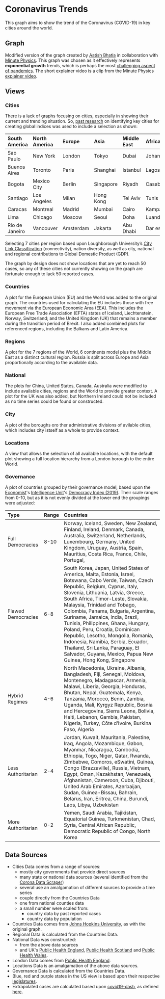 # Coronavirus Trends

This graph aims to show the trend of the Coronavirus (COVID-19) in key cities around the world.

## Graph

Modified version of the graph created by [Aatish Bhatia](https://aatishb.com/covidtrends/) in collaboration with [Minute Physics](https://www.youtube.com/user/minutephysics). This graph was chosen as it effectively represents **exponential growth** trends, which is perhaps the most [challenging aspect of pandemics](https://www.youtube.com/watch?v=Kas0tIxDvrg). The short explainer video is a clip from the Minute Physics [explainer video](https://www.youtube.com/watch?v=54XLXg4fYsc).

## Views

### Cities

There is a lack of graphs focusing on cities, especially in showing their current and trending situation. So, [past research](https://www.rca.ac.uk/research-innovation/research-centres/helen-hamlyn-centre/research-projects/2018-projects/global-healthcare-index/) on identifying key cities for creating global indices was used to include a selection as shown:

|South America| North America  | Europe | Asia | Middle East | Africa | Oceania|
|:--------------|:--------------|:-------|:-----|:------------|:-------|:-------|
| Sao Paulo | New York | London | Tokyo | Dubai | Johannesburg | Sydney |
| Buenos Aires | Toronto | Paris | Shanghai | Istanbul | Lagos | Auckland |
| Bogota | Mexico City | Berlin | Singapore |Riyadh  | Casablanca | Honolulu |
| Santiago | Los Angeles | Milan | Hong Kong |Tel Aviv| Tunis | Melbourne |
| Caracas | Montreal | Madrid | Mumbai | Cairo| Kampala | Wellington |
| Lima | Chicago | Moscow | Seoul | Doha | Luanda | Brisbane |
| Rio de Janeiro | Vancouver | Amsterdam | Jakarta | Abu Dhabi | Dar es Salaam | Christchurch |

Selecting 7 cities per region based upon Loughborough University’s [City Link Classification](https://www.lboro.ac.uk/gawc/world2018link.html) (connectivity), nation diversity, as well as city, national and regional contributions to Global Domestic Product (GDP). 

The graph by design does not show locations that are yet to reach 50 cases, so any of these cities not currently showing on the graph are fortunate enough to lack 50 reported cases.

### Countries

A plot for the European Union (EU) and the World was added to the original graph. The countries used for calculating the EU includes those with free movement via the European Economic Area (EEA). This includes the European Free Trade Association (EFTA) states of Iceland, Liechtenstein, Norway, Switzerland; and the United Kingdom (UK) that remains a member during the transition period of Brexit. I also added combined plots for referenced regions, including the Balkans and Latin America.

### Regions

A plot for the 7 regions of the World, 6 continents model plus the Middle East as a distinct cultural region. Russia is split across Europe and Asia proportionally according to the available data. 

### National

The plots for China, United States, Canada, Australia were modified to include available cities, regions and the World to provide greater context. A plot for the UK was also added, but Northern Ireland could not be included as no time series could be found or constructed.

### City

A plot of the boroughs oro ther administrative divisions of avilable cities, which includes city istself as a whole to provide context.

### Locations

A view that allows the selection of all available locations, with the default plot showing a full location hierarchy from a London borough to the entire World.

### Governance

A plot of countries grouped by their governance model, based upon the [Economist](https://www.economist.com/)'s [Intelligence Unit](https://www.eiu.com/n/)'s [Democracy Index (2019)](https://www.eiu.com/topic/democracy-index). Their scale ranges from 0-10, but as it is not evenly divided at the lower end the groupings were adjusted:

| Type | Range | Countries |
|:-----|:------|:----------|
| Full Democracies | 8-10 | Norway, Iceland, Sweden, New Zealand, Finland, Ireland, Denmark, Canada, Australia, Switzerland, Netherlands, Luxembourg, Germany, United Kingdom, Uruguay, Austria, Spain, Mauritius, Costa Rica, France, Chile, Portugal,  |
| Flawed Democracies | 6-8 | South Korea, Japan, United States of America, Malta, Estonia, Israel, Botswana, Cabo Verde, Taiwan, Czech Republic, Belgium, Cyprus, Italy, Slovenia, Lithuania, Latvia, Greece, South Africa, Timor-Leste, Slovakia, Malaysia, Trinidad and Tobago, Colombia, Panama, Bulgaria, Argentina, Suriname, Jamaica, India, Brazil, Tunisia, Philippines, Ghana, Hungary, Poland, Peru, Croatia, Dominican Republic, Lesotho, Mongolia, Romania, Indonesia, Namibia, Serbia, Ecuador, Thailand, Sri Lanka, Paraguay, El Salvador, Guyana, Mexico, Papua New Guinea, Hong Kong, Singapore  |
| Hybrid Regimes | 4-6 | North Macedonia, Ukraine, Albania, Bangladesh, Fiji, Senegal, Moldova, Montenegro, Madagascar, Armenia, Malawi, Liberia, Georgia, Honduras, Bhutan, Nepal, Guatemala, Kenya, Tanzania, Morocco, Benin, Zambia, Uganda, Mali, Kyrgyz Republic, Bosnia and Hercegovina, Sierra Leone, Bolivia, Haiti, Lebanon, Gambia, Pakistan, Nigeria, Turkey, Côte d’Ivoire, Burkina Faso, Algeria  |
| Less Authoritarian | 2-4 | Jordan, Kuwait, Mauritania, Palestine, Iraq, Angola, Mozambique, Gabon, Myanmar, Nicaragua, Cambodia, Ethiopia, Togo, Niger, Qatar, Rwanda, Zimbabwe, Comoros, eSwatini, Guinea, Congo (Brazzaville), Russia, Vietnam, Egypt, Oman, Kazakhstan, Venezuela, Afghanistan, Cameroon, Cuba, Djibouti, United Arab Emirates, Azerbaijan, Sudan, Guinea-Bissau, Bahrain, Belarus, Iran, Eritrea, China, Burundi, Laos, Libya, Uzbekistan |
| More Authoritarian | 0-2 | Yemen, Saudi Arabia, Tajikistan, Equatorial Guinea, Turkmenistan, Chad, Syria, Central African Republic, Democratic Republic of Congo, North Korea |


## Data Sources

* Cities Data comes from a range of sources:
	- mostly city governments that provide direct sources
	- many state or national data sources (several identified from the [Corona Data Scraper](https://coronadatascraper.com/))
	- several use an amalgamation of different sources to provide a time series
	- couple directly from the Countries Data
	- one from national counties data
	- a small number were scaled from:
		- country data by past reported cases
		- country data by population
* Countries Data comes from [Johns Hopkins University](https://github.com/CSSEGISandData/COVID-19), as with the original graph.
* Regional Data is calculated from the Countries Data.
* National Data was constructed:
	* from the above data sources
	* and UK's [Public Health England](https://coronavirus.data.gov.uk/), [Public Health Scotland](https://www.gov.scot/publications/coronavirus-covid-19-trends-in-daily-data/) and [Public Health Wales](https://phw.nhs.wales/topics/latest-information-on-novel-coronavirus-covid-19/coronavirus-grid-links/coronavirus-covid-19-data-dashboard-desktop-view/).
* London Data comes from [Public Health England](https://coronavirus.data.gov.uk/).
* Locations Data is an amalgamation of the above data sources.
* Governance Data is calculated from the Countries Data.
* Blue, red and purple states in the US view is based upon their respective [legislatures](https://en.wikipedia.org/wiki/List_of_United_States_state_legislatures).
* Extrapolated cases are calculated based upon [covid19-dash](https://covid19-dash.github.io), as defined [here](https://covid19-dash.github.io/modeling_short.html).
